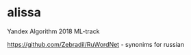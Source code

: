 # alissa
Yandex Algorithm 2018 ML-track

https://github.com/Zebradil/RuWordNet - synonims for russian
